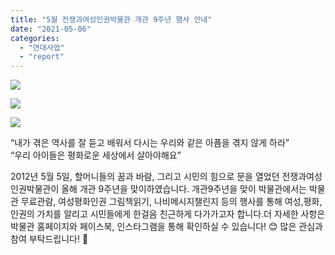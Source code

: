```yaml
---
title: "5월 전쟁과여성인권박물관 개관 9주년 행사 안내"
date: "2021-05-06"
categories: 
  - "연대사업"
  - "report"
---
```


![](https://r2.womenandwar.net/2021/05/photo_2021-05-04_15-00-55-1-1024x1024.jpg)

![](https://r2.womenandwar.net/2021/05/photo_2021-05-04_14-53-30-1024x1024.jpg)

![](https://r2.womenandwar.net/2021/05/photo_2021-05-06_10-52-07-1024x1024.jpg)

“내가 겪은 역사를 잘 듣고 배워서 다시는 우리와 같은 아픔을 겪지 않게 하라”  
“우리 아이들은 평화로운 세상에서 살아야해요”

2012년 5월 5일, 할머니들의 꿈과 바람, 그리고 시민의 힘으로 문을 열었던 전쟁과여성인권박물관이 올해 개관 9주년을 맞이하였습니다. 개관9주년을 맞이 박물관에서는 박물관 무료관람, 여성평화인권 그림책읽기, 나비메시지챌린지 등의 행사를 통해 여성,평화,인권의 가치를 알리고 시민들에게 한걸음 친근하게 다가가고자 합니다.더 자세한 사항은 박물관 홈페이지와 페이스북, 인스타그램을 통해 확인하실 수 있습니다! 😊 많은 관심과 참여 부탁드립니다! 🦋
